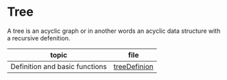 # Tree  

A tree is an acyclic graph or in another words an  acyclic data structure with a recursive defenition. 

topic | file  
--- | ---  
Definition and basic functions | [treeDefinion](./treeDefinition.hs)  

